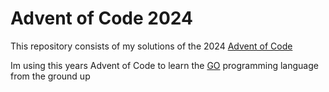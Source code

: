 # Advent of Code 2024

This repository consists of my solutions of the 2024 [Advent of Code](https://adventofcode.com/2024) 

Im using this years Advent of Code to learn the [GO](https://go.dev/) programming language from the ground up